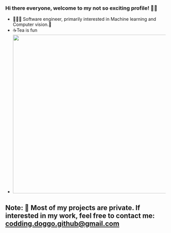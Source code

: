 ### Hi there everyone, welcome to my not so exciting profile! 👻😄
- 👨🏻‍💻 Software engineer, primarily interested in Machine learning and Computer vision.🌱
- ☕Tea is fun
- <img src="https://i.pinimg.com/originals/32/18/15/3218153a3fe328da9c6694966c695dcd.jpg" width="500px">
## Note: 📝 Most of my projects are private. If interested in my work, feel free to contact me: codding.doggo.github@gmail.com 

